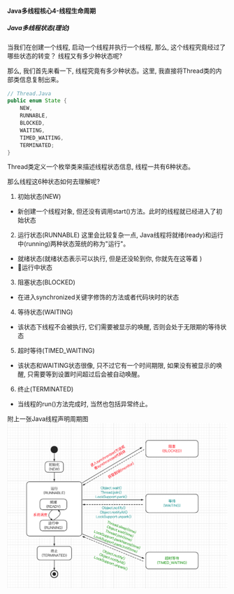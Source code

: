 #### Java多线程核心4-线程生命周期

##### Java多线程状态(理论)
当我们在创建一个线程, 启动一个线程并执行一个线程, 那么, 这个线程究竟经过了哪些状态的转变？
线程又有多少种状态呢?

那么, 我们首先来看一下, 线程究竟有多少种状态。这里, 我直接将Thread类的内部类信息复制出来。

```java
// Thread.Java
public enum State {
    NEW,
    RUNNABLE,
    BLOCKED,
    WAITING,
    TIMED_WAITING,
    TERMINATED;
}
```

Thread类定义一个枚举类来描述线程状态信息, 线程一共有6种状态。

那么线程这6种状态如何去理解呢?

1. 初始状态(NEW)
  - 新创建一个线程对象, 但还没有调用start()方法。此时的线程就已经进入了初始状态

2. 运行状态(RUNNABLE)
这里会比较复杂一点, Java线程将就绪(ready)和运行中(running)两种状态笼统的称为"运行"。
  - 就绪状态(就绪状态表示可以执行, 但是还没轮到你, 你就先在这等着 )
  - 运行中状态

3. 阻塞状态(BLOCKED)
  - 在进入synchronized关键字修饰的方法或者代码块时的状态

4. 等待状态(WAITING)
  - 该状态下线程不会被执行, 它们需要被显示的唤醒, 否则会处于无限期的等待状态

5. 超时等待(TIMED_WAITING)
  - 该状态和WAITING状态很像, 只不过它有一个时间期限, 如果没有被显示的唤醒, 只需要等到设置时间超过后会被自动唤醒。

6. 终止(TERMINATED)
  - 当线程的run()方法完成时, 当然也包括异常终止。


附上一张Java线程声明周期图
![Java线程生命周期](https://github.com/basebase/img_server/blob/master/%E5%A4%9A%E7%BA%BF%E7%A8%8B/%E7%BA%BF%E7%A8%8B%E7%8A%B6%E6%80%81.png?raw=true)

